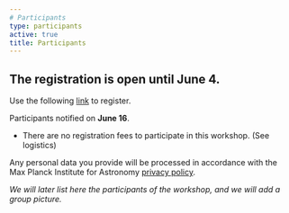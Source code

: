 ```yaml
---
# Participants
type: participants
active: true
title: Participants
---
```


## <i class="fa-solid fa-people-group"></i> The registration is **open** until **June 4**.
Use the following [link](https://docs.google.com/forms/d/e/1FAIpQLSeUo6m147fyGmsf3p-0MLy9q4y_sU5Yr3TacNZpEKAsKIkPAA/viewform?usp=dialog) to register.

<i class="fa-solid fa-envelope-open-text"></i> Participants notified on **June 16**.

* There are no registration fees to participate in this workshop. (See logistics)

<i class="fa-solid fa-file-shield"></i> Any personal data you provide will be processed in accordance with the Max Planck Institute for Astronomy [privacy policy](http://www.mpia.de/privacy-policy).

_We will later list here the participants of the workshop, and we will add a group picture._
